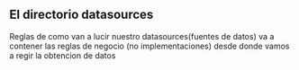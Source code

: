 ## El directorio datasources
Reglas de como van a lucir nuestro datasources(fuentes de datos)
va a contener las reglas de negocio (no implementaciones) desde donde vamos a regir la obtencion de datos
